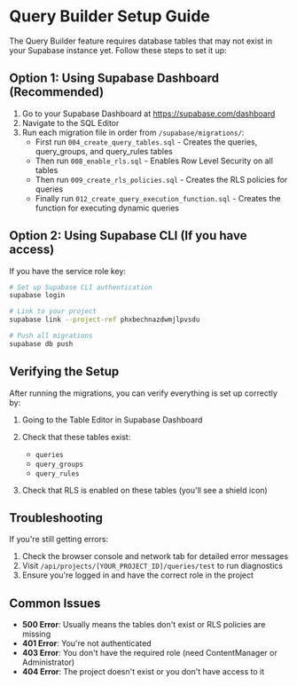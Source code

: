 # Query Builder Setup Guide

The Query Builder feature requires database tables that may not exist in your Supabase instance yet. Follow these steps to set it up:

## Option 1: Using Supabase Dashboard (Recommended)

1. Go to your Supabase Dashboard at https://supabase.com/dashboard
2. Navigate to the SQL Editor
3. Run each migration file in order from `/supabase/migrations/`:
   - First run `004_create_query_tables.sql` - Creates the queries, query_groups, and query_rules tables
   - Then run `008_enable_rls.sql` - Enables Row Level Security on all tables
   - Then run `009_create_rls_policies.sql` - Creates the RLS policies for queries
   - Finally run `012_create_query_execution_function.sql` - Creates the function for executing dynamic queries

## Option 2: Using Supabase CLI (If you have access)

If you have the service role key:

```bash
# Set up Supabase CLI authentication
supabase login

# Link to your project
supabase link --project-ref phxbechnazdwmjlpvsdu

# Push all migrations
supabase db push
```

## Verifying the Setup

After running the migrations, you can verify everything is set up correctly by:

1. Going to the Table Editor in Supabase Dashboard
2. Check that these tables exist:
   - `queries`
   - `query_groups`
   - `query_rules`

3. Check that RLS is enabled on these tables (you'll see a shield icon)

## Troubleshooting

If you're still getting errors:

1. Check the browser console and network tab for detailed error messages
2. Visit `/api/projects/[YOUR_PROJECT_ID]/queries/test` to run diagnostics
3. Ensure you're logged in and have the correct role in the project

## Common Issues

- **500 Error**: Usually means the tables don't exist or RLS policies are missing
- **401 Error**: You're not authenticated
- **403 Error**: You don't have the required role (need ContentManager or Administrator)
- **404 Error**: The project doesn't exist or you don't have access to it
